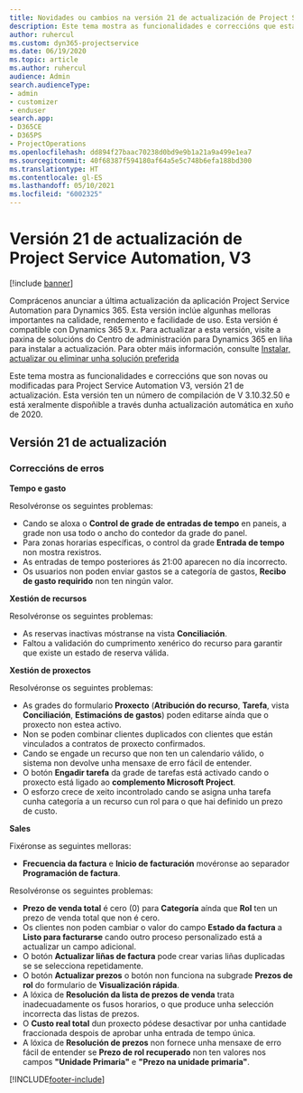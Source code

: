 ```yaml
---
title: Novidades ou cambios na versión 21 de actualización de Project Service Automation, V3
description: Este tema mostra as funcionalidades e correccións que están dispoñibles la versión 21 de actualización de Project Service Automation, V3.
author: ruhercul
ms.custom: dyn365-projectservice
ms.date: 06/19/2020
ms.topic: article
ms.author: ruhercul
audience: Admin
search.audienceType:
- admin
- customizer
- enduser
search.app:
- D365CE
- D365PS
- ProjectOperations
ms.openlocfilehash: dd894f27baac70238d0bd9e9b1a21a9a499e1ea7
ms.sourcegitcommit: 40f68387f594180af64a5e5c748b6efa188bd300
ms.translationtype: HT
ms.contentlocale: gl-ES
ms.lasthandoff: 05/10/2021
ms.locfileid: "6002325"
---
```

# <a name="project-service-automation-update-release-21-v3"></a>Versión 21 de actualización de Project Service Automation, V3

[!include [banner](../includes/psa-now-project-operations.md)]

Comprácenos anunciar a última actualización da aplicación Project Service Automation para Dynamics 365. Esta versión inclúe algunhas melloras importantes na calidade, rendemento e facilidade de uso. Esta versión é compatible con Dynamics 365 9.x. Para actualizar a esta versión, visite a paxina de solucións do Centro de administración para Dynamics 365 en liña para instalar a actualización. Para obter máis información, consulte [Instalar, actualizar ou eliminar unha solución preferida](/power-platform/admin/install-remove-preferred-solution)

Este tema mostra as funcionalidades e correccións que son novas ou modificadas para Project Service Automation V3, versión 21 de actualización. Esta versión ten un número de compilación de V 3.10.32.50 e está xeralmente dispoñible a través dunha actualización automática en xuño de 2020.

## <a name="update-release-21"></a>Versión 21 de actualización

### <a name="bug-fixes"></a>Correccións de erros

**Tempo e gasto**

Resolvéronse os seguintes problemas:

- Cando se aloxa o **Control de grade de entradas de tempo** en paneis, a grade non usa todo o ancho do contedor da grade do panel.
- Para zonas horarias específicas, o control da grade **Entrada de tempo** non mostra rexistros.
- As entradas de tempo posteriores ás 21:00 aparecen no día incorrecto.
- Os usuarios non poden enviar gastos se a categoría de gastos, **Recibo de gasto requirido** non ten ningún valor.

**Xestión de recursos**

Resolvéronse os seguintes problemas:

- As reservas inactivas móstranse na vista **Conciliación**.
- Faltou a validación do cumprimento xenérico do recurso para garantir que existe un estado de reserva válida.

**Xestión de proxectos**

Resolvéronse os seguintes problemas:

- As grades do formulario **Proxecto** (**Atribución do recurso**, **Tarefa**, vista **Conciliación**, **Estimacións de gastos**) poden editarse aínda que o proxecto non estea activo.
- Non se poden combinar clientes duplicados con clientes que están vinculados a contratos de proxecto confirmados.
- Cando se engade un recurso que non ten un calendario válido, o sistema non devolve unha mensaxe de erro fácil de entender.
- O botón **Engadir tarefa** da grade de tarefas está activado cando o proxecto está ligado ao **complemento Microsoft Project**.
- O esforzo crece de xeito incontrolado cando se asigna unha tarefa cunha categoría a un recurso cun rol para o que hai definido un prezo de custo.

**Sales**

Fixéronse as seguintes melloras:

- **Frecuencia da factura** e **Inicio de facturación** movéronse ao separador **Programación de factura**.

Resolvéronse os seguintes problemas:

- **Prezo de venda total** é cero (0) para **Categoría** aínda que **Rol** ten un prezo de venda total que non é cero.
- Os clientes non poden cambiar o valor do campo **Estado da factura** a **Listo para facturarse** cando outro proceso personalizado está a actualizar un campo adicional.
- O botón **Actualizar liñas de factura** pode crear varias liñas duplicadas se se selecciona repetidamente.
- O botón **Actualizar prezos** o botón non funciona na subgrade **Prezos de rol** do formulario de **Visualización rápida**.
- A lóxica de **Resolución da lista de prezos de venda** trata inadecuadamente os fusos horarios, o que produce unha selección incorrecta das listas de prezos.
- O **Custo real total** dun proxecto pódese desactivar por unha cantidade fraccionada despois de aprobar unha entrada de tempo única.
- A lóxica de **Resolución de prezos** non fornece unha mensaxe de erro fácil de entender se **Prezo de rol recuperado** non ten valores nos campos **"Unidade Primaria"** e **"Prezo na unidade primaria"**.


[!INCLUDE[footer-include](../includes/footer-banner.md)]